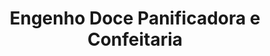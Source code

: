 ---
title: "Engenho Doce Panificadora e Confeitaria"
url: /foz-do-iguacu/engenho-doce-panificadora-e-confeitaria/
shop: Bäckerei
---
